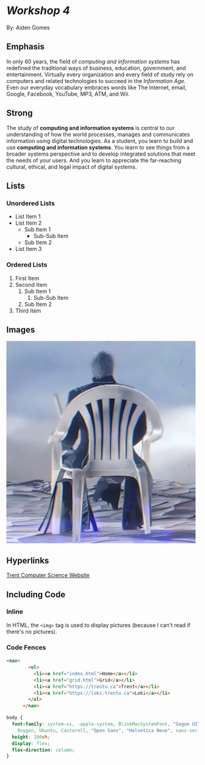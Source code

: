 # *Workshop 4*

By: Aiden Gomes

## Emphasis

In only 60 years, the field of *computing and information systems* has redefined the traditional ways of business, education, government, and entertainment.  Virtually every organization and every field of study rely on computers and related technologies to succeed in the *Information Age*.  Even our everyday vocabulary embraces words like The Internet, email, Google, Facebook, YouTube, MP3, ATM, and Wii.

## Strong

The study of **computing and information systems** is central to our understanding of how the world processes, manages and communicates information using digital technologies.  As a student, you learn to build and use **computing and information systems**. You learn to see things from a broader systems perspective and to develop integrated solutions that meet the needs of your users.  And you learn to appreciate the far-reaching cultural, ethical, and legal impact of digital systems.

## Lists

### Unordered Lists

- List Item 1
- List Item 2
  - Sub Item 1
    - Sub-Sub Item
  - Sub Item 2
- List Item 3

### Ordered Lists

1. First Item
2. Second Item
    1. Sub Item 1
        1. Sub-Sub Item
    2. Sub Item 2
3. Third Item

## Images

![Someone sitting on a plastic lawn chair](./img/BigManInChair.png)

## Hyperlinks

[Trent Computer Science Website](https:/www.trentu.ca/cois/)

## Including Code

### Inline

In HTML, the `<img>` tag is used to display pictures (because I can't read if there's no pictures). 

### Code Fences

``` html
<nav>
        <ul>
          <li><a href="index.html">Home</a></li>
          <li><a href="grid.html">Grid</a></li>
          <li><a href="https://trentu.ca">Trent</a></li>
          <li><a href="https://loki.trentu.ca">Loki</a></li>
        </ul>
      </nav>
```

``` css
body {
  font-family: system-ui, -apple-system, BlinkMacSystemFont, "Segoe UI", Roboto,
    Oxygen, Ubuntu, Cantarell, "Open Sans", "Helvetica Neue", sans-serif;
  height: 100vh;
  display: flex;
  flex-direction: column;
}
```
